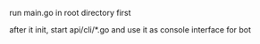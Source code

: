 run main.go in root directory first

after it init, start api/cli/*.go and use it as console interface for bot 
